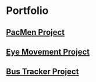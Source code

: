 # Portfolio

## <a href="https://ttremaine.github.io/PacMen/">PacMen Project</a> 

## <a href="https://ttremaine.github.io/Eye-Movement/">Eye Movement Project</a> 

## <a href="https://ttremaine.github.io/Real-Time-Bus-Tracker/">Bus Tracker Project</a> 
